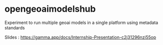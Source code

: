 # opengeoaimodelshub
Experiment to run multiple geoai models in a single platform using metadata standards

Slides : https://gamma.app/docs/Internship-Presentation-c2j31296nzi55op 
